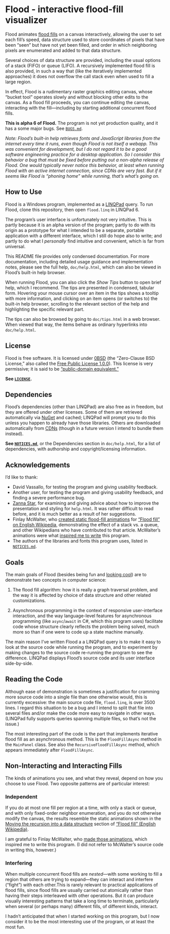 <!--
  This file is part of Flood, an interactive flood-fill visualizer.

  Copyright (C) 2021 Eliah Kagan <degeneracypressure@gmail.com>

  Permission to use, copy, modify, and/or distribute this software for any
  purpose with or without fee is hereby granted.

  THE SOFTWARE IS PROVIDED "AS IS" AND THE AUTHOR DISCLAIMS ALL WARRANTIES WITH
  REGARD TO THIS SOFTWARE INCLUDING ALL IMPLIED WARRANTIES OF MERCHANTABILITY
  AND FITNESS. IN NO EVENT SHALL THE AUTHOR BE LIABLE FOR ANY SPECIAL, DIRECT,
  INDIRECT, OR CONSEQUENTIAL DAMAGES OR ANY DAMAGES WHATSOEVER RESULTING FROM
  LOSS OF USE, DATA OR PROFITS, WHETHER IN AN ACTION OF CONTRACT, NEGLIGENCE OR
  OTHER TORTIOUS ACTION, ARISING OUT OF OR IN CONNECTION WITH THE USE OR
  PERFORMANCE OF THIS SOFTWARE.
-->

# Flood - interactive flood-fill visualizer

Flood animates [flood fills](https://en.wikipedia.org/wiki/Flood_fill) on a
canvas interactively, allowing the user to set each fill&rsquo;s speed, data
structure used to store coordinates of pixels that have been &ldquo;seen&rdquo;
but have not yet been filled, and order in which neighboring pixels are
enumerated and added to that data structure.

Several choices of data structure are provided, including the usual options of
a stack (FIFO) or queue (LIFO). A recursively implemented flood fill is also
provided, in such a way that (like the iteratively implemented approaches) it
does not overflow the call stack even when used to fill a large region.

In effect, Flood is a rudimentary raster graphics editing canvas, whose
&ldquo;bucket tool&rdquo; operates slowly and without blocking other edits to
the canvas. As a flood fill proceeds, you can continue editing the canvas,
interacting with the fill&mdash;including by starting additional concurrent
flood fills.

**This is alpha 6 of Flood.** The program is not yet production quality, and it
has a some major bugs. See [`BUGS.md`](BUGS.md).

*Note: Flood&rsquo;s built-in help retrieves fonts and JavaScript libraries
from the internet every time it runs, even though Flood is not itself a webapp.
This was convenient for development, but I do not regard it to be a good
software engineering practice for a desktop application. So I consider this
behavior a bug that must be fixed before putting out a non-alpha release of
Flood. One would typically never notice this behavior, at least when running
Flood with an active internet connection, since CDNs are very fast. But if it
seems like Flood is &ldquo;phoning home&rdquo; while running, that&rsquo;s
what&rsquo;s going on.*

## How to Use

Flood is a Windows program, implemented as a
[LINQPad](https://www.linqpad.net/) query. To run Flood, clone this repository,
then open `flood.linq` in LINQPad 6.

The program&rsquo;s user interface is unfortunately not very intuitive. This is
partly because it is an alpha version of the program; partly to do with its
origin as a prototype for what I intended to be a separate, portable
application with a different interface, which I still do hope also to write;
and partly to do what I *personally* find intuitive and convenient, which is
far from universal.

This README file provides only condensed documentation. For more documentation,
including detailed usage guidance and implementation notes, please see the full
help, `doc/help.html`, which can also be viewed in
Flood&rsquo;s built-in help browser.

When running Flood, you can also click the *Show Tips* button to open brief
help, which I recommend. The tips are presented in condensed, tabular form.
Hovering your mouse cursor over an item in the tips shows a tooltip with more
information, and clicking on an item opens (or switches to) the built-in help
browser, scrolling to the relevant section of the help and highlighting the
specific relevant part.

The tips can also be browsed by going to `doc/tips.html` in a web browser. When
viewed that way, the items behave as ordinary hyperlinks into `doc/help.html`.

## License

Flood is free software. It is licensed under
[0BSD](https://spdx.org/licenses/0BSD.html) (the &ldquo;Zero-Clause BSD
License,&rdquo; also called the [Free Public License
1.0.0](https://opensource.org/licenses/0BSD)). This license is very permissive;
it is said to be [&ldquo;public-domain
equivalent.&rdquo;](https://en.wikipedia.org/wiki/Public-domain-equivalent_license)

**See [`LICENSE`](LICENSE).**

## Dependencies

Flood&rsquo;s dependencies (other than LINQPad) are also free as in freedom,
but they are offered under other licenses. Some of them are retrieved
automatically via [NuGet](https://www.nuget.org/) and cached; LINQPad will
prompt you to do this unless you happen to already have those libraries. Others
are downloaded automatically from
[CDNs](https://en.wikipedia.org/wiki/Content_delivery_network) (though in a
future version I intend to bundle them instead).

**See [`NOTICES.md`](NOTICES.md)**, or the Dependencies section in
`doc/help.html`, for a list of dependencies, with authorship and
copyright/licensing information.

## Acknowledgements

I&rsquo;d like to thank:

- David Vassallo, for testing the program and giving usability feedback.
- Another user, for testing the program and giving usability feedback, and
  finding a severe performance bug.
- [Zanna Star](https://github.com/ZannaStar), for examining and giving advice
  about how to improve the presentation and styling for `help.html`. It was
  rather difficult to read before, and it is much better as a result of her
  suggestions.
- Finlay McWalter, who [created static flood-fill
  animations](https://en.wikipedia.org/w/index.php?title=Talk:Flood_fill&oldid=804243376#Large_scale_animation)
  for [&ldquo;Flood fill&rdquo; on English
  Wikipedia](https://en.wikipedia.org/wiki/Flood_fill#Moving_the_recursion_into_a_data_structure),
  demonstrating the effect of a stack vs. a queue, and other Wikipedians who
  have contributed to that article. McWalter&rsquo;s animations were what
  [inspired me to write](#Independent) this program.
- The authors of the libraries and fonts this program uses, listed in
  [`NOTICES.md`](NOTICES.md).

## Goals

The main goals of Flood (besides being fun and [looking cool](#Interfering))
are to demonstrate two concepts in computer science:

1. The flood fill algorithm: how it is really a graph traversal problem, and
   the way it is affected by choice of data structure and other related
   customizations.

2. Asynchronous programming in the context of responsive user-interface
   interaction, and the way language-level features for asynchronous
   programming (like `async`/`await` in C#, which this program uses) facilitate
   code whose structure clearly reflects the problem being solved, much more so
   than if one were to code up a state machine manually.

The main reason I&rsquo;ve written Flood a a LINQPad query is to make it easy
to look at the source code while running the program, and to experiment by
making changes to the source code re-running the program to see the difference.
LINQPad displays Flood&rsquo;s source code and its user interface side-by-side.

## Reading the Code

Although ease of demonstration is sometimes a justification for cramming more
source code into a single file than one otherwise would, this is currently
excessive: the main source code file, `flood.linq`, is over 3500 lines. I
regard this situation to be a bug and I intend to split that file into several
files and/or make the code more easy to navigate in other ways. (LINQPad fully
supports queries spanning multiple files, so that&rsquo;s not the issue.)

The most interesting part of the code is the part that implements iterative
flood fill as an asynchronous method. This is the `FloodFillAsync` method in
the `MainPanel` class. See also the `RecursiveFloodFillAsync` method, which
appears immediately after `FloodFillAsync`.

## Non-Interacting and Interacting Fills

The kinds of animations you see, and what they reveal, depend on how you choose
to use Flood. Two opposite patterns are of particular interest:

### Independent

If you do at most one fill per region at a time, with only a stack or queue,
and with only fixed-order neighbor enumeration, and you do not otherwise modify
the canvas, the results resemble the static animations shown in the [Moving the
recursion into a data
structure](https://en.wikipedia.org/wiki/Flood_fill#Moving_the_recursion_into_a_data_structure)
section of [&ldquo;Flood fill&rdquo; (English
Wikipedia)](https://en.wikipedia.org/wiki/Flood_fill).

I am grateful to Finlay McWalter, who [made those
animations](https://en.wikipedia.org/w/index.php?title=Talk:Flood_fill&oldid=804243376#Large_scale_animation),
which inspired me to write this program. (I did not refer to McWalter&rsquo;s
source code in writing this, however.)

### Interfering

When multiple concurrent flood fills are *nested*&mdash;with some working to
fill a region that others are trying to expand&mdash;they can interact and
interfere (&ldquo;fight&rdquo;) with each other.This is rarely relevant to
practical applications of flood fills, since flood fills are usually carried
out atomically rather than having their steps interleaved with other
operations. But it can produce visually interesting patterns that take a long
time to terminate, particularly when several (or perhaps many) different fills,
of different kinds, interact.

I hadn&rsquo;t anticipated that when I started working on this program, but I
now consider it to be the most interesting use of the program, or at least the
most fun.
